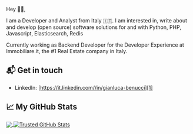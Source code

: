 Hey 👋🏻,

I am a Developer and Analyst from Italy 🇮🇹. 
I am interested in, write about and develop (open source) software solutions for and with Python, PHP, Javascript, Elasticsearch, Redis

Currently working as Backend Developer for the Developer Experience at Immobiliare.it, the #1 Real Estate company in Italy.

## 📬 Get in touch

- LinkedIn: [https://it.linkedin.com//in/gianluca-benucci][1]


## &#x1f4c8; My GitHub Stats

<a href="https://github.com/Trusted97/Trusted97">
  <img align="center" src="https://github-readme-stats.vercel.app/api/top-langs/?username=Trusted97&title_color=ffffff&text_color=c9cacc&icon_color=2bbc8a&bg_color=1d1f21" />
</a>

<a href="https://github.com/Trusted97/Trusted97">
  <img align="center" src="https://github-readme-stats.vercel.app/api?username=Trusted97&show_icons=true&line_height=27&count_private=true&title_color=ffffff&text_color=c9cacc&icon_color=2bbc8a&bg_color=1d1f21" alt="Trusted GitHub Stats" />
</a>

[1]: https://it.linkedin.com//in/gianluca-benucci
